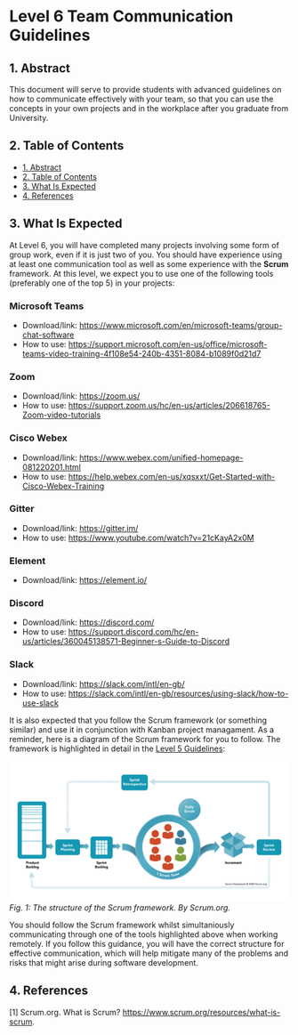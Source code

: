 # Level 6 Team Communication Guidelines

## 1. Abstract

This document will serve to provide students with advanced guidelines on how to communicate effectively with your team, so that you can use the concepts in your own projects and in the workplace after you graduate from University.

## 2. Table of Contents

- [1. Abstract](#1-abstract)
- [2. Table of Contents](#2-table-of-contents)
- [3. What Is Expected](#3-what-is-expected)
- [4. References](#4-references)
  
## 3. What Is Expected

At Level 6, you will have completed many projects involving some form of group work, even if it is just two of you. You should have experience using at least one communication tool as well as some experience with the **Scrum** framework.
At this level, we expect you to use one of the following tools (preferably one of the top 5) in your projects:

### **Microsoft Teams**
* Download/link: https://www.microsoft.com/en/microsoft-teams/group-chat-software
* How to use:  https://support.microsoft.com/en-us/office/microsoft-teams-video-training-4f108e54-240b-4351-8084-b1089f0d21d7
### **Zoom**
* Download/link: https://zoom.us/
* How to use: https://support.zoom.us/hc/en-us/articles/206618765-Zoom-video-tutorials
### **Cisco Webex**
* Download/link: https://www.webex.com/unified-homepage-081220201.html
* How to use: https://help.webex.com/en-us/xqsxxt/Get-Started-with-Cisco-Webex-Training
### **Gitter**
* Download/link: https://gitter.im/
* How to use: https://www.youtube.com/watch?v=21cKayA2x0M
### **Element**
* Download/link: https://element.io/
### **Discord**
* Download/link: https://discord.com/
* How to use: https://support.discord.com/hc/en-us/articles/360045138571-Beginner-s-Guide-to-Discord
### **Slack**
* Download/link: https://slack.com/intl/en-gb/
* How to use: https://slack.com/intl/en-gb/resources/using-slack/how-to-use-slack

It is also expected that you follow the Scrum framework (or something similar) and use it in conjunction with Kanban project managament. As a reminder, here is a diagram of the Scrum framework for you to follow. The framework is highlighted in detail in the [Level 5 Guidelines](/planning/team-communication/level-5/level_5_team_communication_guidelines.md):

![The Scrum Framework. By Scrum.org](/planning/team-communication/images/scrum-framework.png)
*Fig. 1: The structure of the Scrum framework. By Scrum.org.*

You should follow the Scrum framework whilst simultaniously communicating through one of the tools highlighted above when working remotely.
If you follow this guidance, you will have the correct structure for effective communication, which will help mitigate many of the problems and risks that might arise during software development.

## 4. References

[1] Scrum.org. What is Scrum? <https://www.scrum.org/resources/what-is-scrum>.
